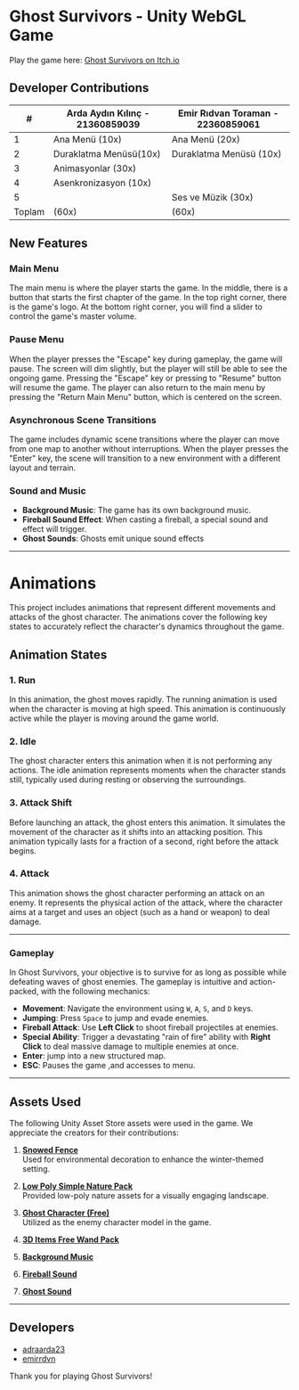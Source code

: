 # Ghost Survivors - Unity WebGL Game

Play the game here: [Ghost Survivors on Itch.io](https://emirrdvn.itch.io/ghost-survivors)

## Developer Contributions 
| #      | Arda Aydın Kılınç - 21360859039       | Emir Rıdvan Toraman - 22360859061       |  
|--------|----------------------------------------|-------------------------------------------|  
| 1      | Ana Menü (10x)                         | Ana Menü (20x)                           |  
| 2      | Duraklatma Menüsü(10x)                 | Duraklatma Menüsü (10x)                   |  
| 3      | Animasyonlar (30x)                     |                                          |  
| 4      | Asenkronizasyon (10x)                  |                                          |  
| 5      |                                        | Ses ve Müzik (30x)                       |  
| Toplam | (60x)                                  | (60x)                                    |  


## New Features

### Main Menu
The main menu is where the player starts the game. In the middle, there is a button that starts the first chapter of the game. In the top right corner, there is the game's logo. At the bottom right corner, you will find a slider to control the game's master volume.

### Pause Menu
When the player presses the "Escape" key during gameplay, the game will pause. The screen will dim slightly, but the player will still be able to see the ongoing game. Pressing the "Escape" key or pressing to "Resume" button will resume the game. The player can also return to the main menu by pressing the "Return Main Menu" button, which is centered on the screen.

### Asynchronous Scene Transitions
The game includes dynamic scene transitions where the player can move from one map to another without interruptions. When the player presses the "Enter" key, the scene will transition to a new environment with a different layout and terrain.

### Sound and Music
- **Background Music**: The game has its own background music.
- **Fireball Sound Effect**: When casting a fireball, a special sound and effect will trigger.
- **Ghost Sounds**: Ghosts emit unique sound effects
---

# Animations

This project includes animations that represent different movements and attacks of the ghost character. The animations cover the following key states to accurately reflect the character's dynamics throughout the game.

## Animation States

### 1. **Run**
In this animation, the ghost moves rapidly. The running animation is used when the character is moving at high speed. This animation is continuously active while the player is moving around the game world.

### 2. **Idle**
The ghost character enters this animation when it is not performing any actions. The idle animation represents moments when the character stands still, typically used during resting or observing the surroundings.

### 3. **Attack Shift**
Before launching an attack, the ghost enters this animation. It simulates the movement of the character as it shifts into an attacking position. This animation typically lasts for a fraction of a second, right before the attack begins.

### 4. **Attack**
This animation shows the ghost character performing an attack on an enemy. It represents the physical action of the attack, where the character aims at a target and uses an object (such as a hand or weapon) to deal damage.

---

### Gameplay

In Ghost Survivors, your objective is to survive for as long as possible while defeating waves of ghost enemies. The gameplay is intuitive and action-packed, with the following mechanics:  

- **Movement**: Navigate the environment using `W`, `A`, `S`, and `D` keys.  
- **Jumping**: Press `Space` to jump and evade enemies.  
- **Fireball Attack**: Use **Left Click** to shoot fireball projectiles at enemies.  
- **Special Ability**: Trigger a devastating "rain of fire" ability with **Right Click** to deal massive damage to multiple enemies at once. 
- **Enter**: jump into a new structured map.
- **ESC**: Pauses the game ,and accesses to menu. 

---

## Assets Used

The following Unity Asset Store assets were used in the game. We appreciate the creators for their contributions:

1. **[Snowed Fence](https://assetstore.unity.com/packages/3d/environments/snowed-fence-6722)**  
   Used for environmental decoration to enhance the winter-themed setting.  

2. **[Low Poly Simple Nature Pack](https://assetstore.unity.com/packages/3d/environments/landscapes/low-poly-simple-nature-pack-162153)**  
   Provided low-poly nature assets for a visually engaging landscape.  

3. **[Ghost Character (Free)](https://assetstore.unity.com/packages/3d/characters/creatures/ghost-character-free-267003)**  
   Utilized as the enemy character model in the game.  

4. **[3D Items Free Wand Pack](https://assetstore.unity.com/packages/3d/props/weapons/3d-items-free-wand-pack-46225)**  
5. **[Background Music](https://cdn.freesound.org/sounds/415/415807-5ba9fb1d-8a89-49ea-871a-797fa638123a?filename=415807__sunsai__candyworld-background-music.wav)**
6. **[Fireball Sound](https://cdn.pixabay.com/download/audio/2023/11/30/audio_52fef98037.mp3?filename=fireball-whoosh-3-179127.mp3)**
7. **[Ghost Sound](https://cdn.pixabay.com/download/audio/2025/01/23/audio_3bbd0027bd.mp3?filename=cute-alien-noises-291369.mp3)** 

---

## Developers

- [adraarda23](https://github.com/adraarda23)  
- [emirrdvn](https://github.com/emirrdvn)

Thank you for playing Ghost Survivors!  
